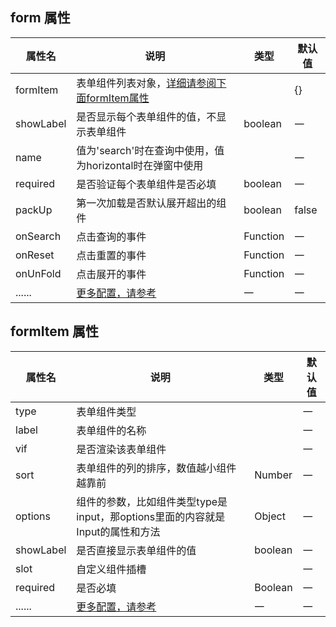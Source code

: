 

<script setup>
    const arr  = ['input' ,
                'select' ,
                'textarea' ,
                'input-number' ,
                'input-autocomplete'
                , 'switch'
                , 'datetime'
                , 'date'
                , 'week'
                , 'month'
                , 'year'
                , 'datetimerange'
                , 'daterange'
                , 'monthrange'
                , 'custom' , 'radio' , 'tree-select' , 'radio-button'
                , 'rate'
                , 'checkbox'
                , 'cascader'].join(' | ')
    const colLayout = "{ xl: 'number', lg: 'number', md: 'number', sm: 'number', xs: 'number' }"
</script>


## form 属性
| 属性名    | 说明                                                           | 类型                                                                        | 默认值 |
| --------- | -------------------------------------------------------------- | --------------------------------------------------------------------------- | ------ |
| formItem  | 表单组件列表对象，[详细请参阅下面formItem属性](#formitem-属性) | <dinert-api-typing type="object" details="{[key: string]: FormItemProps}"/> | \{\}   |
| showLabel | 是否显示每个表单组件的值，不显示表单组件                       | boolean                                                                     | 一     |
| name      | 值为'search'时在查询中使用，值为horizontal时在弹窗中使用       | <dinert-api-typing type="enmu" details="'search' \| 'horizontal'"/>         | 一     |
| required  | 是否验证每个表单组件是否必填                                   | boolean                                                                     | 一     |
| packUp    | 第一次加载是否默认展开超出的组件                               | boolean                                                                     | false  |
| onSearch  | 点击查询的事件                                                 | Function                                                                    | 一     |
| onReset   | 点击重置的事件                                                 | Function                                                                    | 一     |
| onUnFold  | 点击展开的事件                                                 | Function                                                                    | 一     |
| ......    | [更多配置，请参考](https://ant.design/components/form-cn#form) | 一                                                                          | 一     |

## formItem 属性
| 属性名    | 说明                                                                          | 类型                                                                              | 默认值 |
| --------- | ----------------------------------------------------------------------------- | --------------------------------------------------------------------------------- | ------ |
| type      | 表单组件类型                                                                  | <dinert-api-typing type="enmu" :details="arr"/>                                   | 一     |
| label     | 表单组件的名称                                                                | <dinert-api-typing type="enmu" details="'string' \| (formItem) => any"/>          | 一     |
| vif       | 是否渲染该表单组件                                                            | <dinert-api-typing type="enmu" details="boolean' \| (initialValues) => boolean"/> | 一     |
| sort      | 表单组件的列的排序，数值越小组件越靠前   | Number                                                                            | 一     |
| options   | 组件的参数，比如组件类型type是input，那options里面的内容就是Input的属性和方法 | Object                                                                            | 一     |
| showLabel | 是否直接显示表单组件的值                                                      | boolean                                                                           | 一     |
| slot      | 自定义组件插槽                                                                | <dinert-api-typing type="enmu" details="'string' \| (formItem) => any"/>          | 一     |
| required  | 是否必填                                                                      | Boolean                                                                           | 一     |
| ......    | [更多配置，请参考](https://ant.design/components/form-cn#formitem)            | 一                                                                                | 一     |
